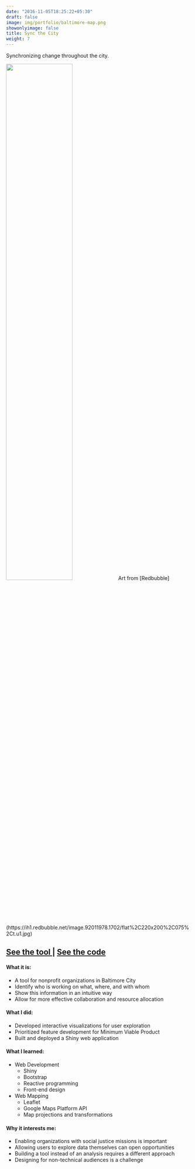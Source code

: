 ```yaml
---
date: "2016-11-05T18:25:22+05:30"
draft: false
image: img/portfolio/baltimore-map.png
showonlyimage: false
title: Sync the City
weight: 7
---
```


Synchronizing change throughout the city.
<!--more-->

<img src="/img/portfolio/baltimore-map.png" width="60%">
Art from [Redbubble](https://ih1.redbubble.net/image.92011978.1702/flat%2C220x200%2C075%2Ct.u1.jpg)

<h2>
    <a href='http://syncthecity.in/' target='_blank'>
    See the tool
    </a>
    |
    <a href='https://github.com/syncthecity/shinymap' target='_blank'>
    See the code
    </a>
</h2>


#### What it is:  
* A tool for nonprofit organizations in Baltimore City
* Identify who is working on what, where, and with whom
* Show this information in an intuitive way 
* Allow for more effective collaboration and resource allocation

#### What I did:  
* Developed interactive visualizations for user exploration
* Prioritized feature development for Minimum Viable Product  
* Built and deployed a Shiny web application

#### What I learned:  
* Web Development  
  + Shiny
  + Bootstrap
  + Reactive programming
  + Front-end design
* Web Mapping 
  + Leaflet
  + Google Maps Platform API
  + Map projections and transformations

#### Why it interests me:  
* Enabling organizations with social justice missions is important 
* Allowing users to explore data themselves can open opportunities
* Building a tool instead of an analysis requires a different approach
* Designing for non-technical audiences is a challenge
